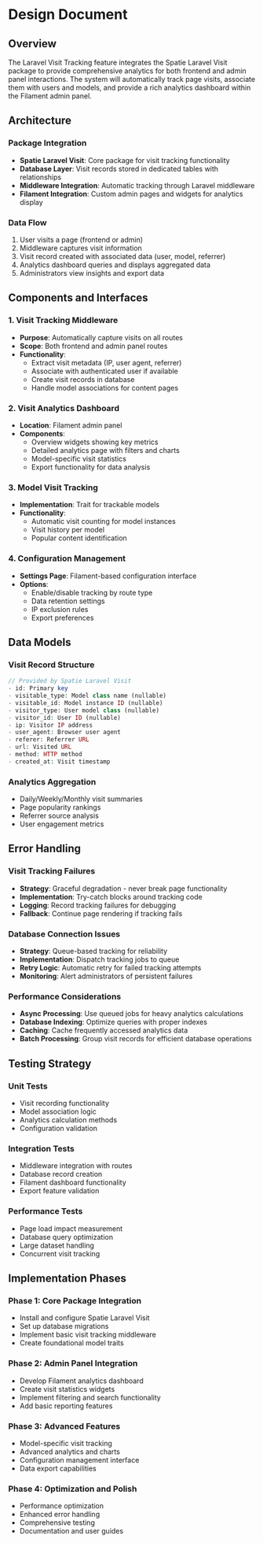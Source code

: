 # Design Document

## Overview

The Laravel Visit Tracking feature integrates the Spatie Laravel Visit package to provide comprehensive analytics for both frontend and admin panel interactions. The system will automatically track page visits, associate them with users and models, and provide a rich analytics dashboard within the Filament admin panel.

## Architecture

### Package Integration
- **Spatie Laravel Visit**: Core package for visit tracking functionality
- **Database Layer**: Visit records stored in dedicated tables with relationships
- **Middleware Integration**: Automatic tracking through Laravel middleware
- **Filament Integration**: Custom admin pages and widgets for analytics display

### Data Flow
1. User visits a page (frontend or admin)
2. Middleware captures visit information
3. Visit record created with associated data (user, model, referrer)
4. Analytics dashboard queries and displays aggregated data
5. Administrators view insights and export data

## Components and Interfaces

### 1. Visit Tracking Middleware
- **Purpose**: Automatically capture visits on all routes
- **Scope**: Both frontend and admin panel routes
- **Functionality**:
  - Extract visit metadata (IP, user agent, referrer)
  - Associate with authenticated user if available
  - Create visit records in database
  - Handle model associations for content pages

### 2. Visit Analytics Dashboard
- **Location**: Filament admin panel
- **Components**:
  - Overview widgets showing key metrics
  - Detailed analytics page with filters and charts
  - Model-specific visit statistics
  - Export functionality for data analysis

### 3. Model Visit Tracking
- **Implementation**: Trait for trackable models
- **Functionality**:
  - Automatic visit counting for model instances
  - Visit history per model
  - Popular content identification

### 4. Configuration Management
- **Settings Page**: Filament-based configuration interface
- **Options**:
  - Enable/disable tracking by route type
  - Data retention settings
  - IP exclusion rules
  - Export preferences

## Data Models

### Visit Record Structure
```php
// Provided by Spatie Laravel Visit
- id: Primary key
- visitable_type: Model class name (nullable)
- visitable_id: Model instance ID (nullable)
- visitor_type: User model class (nullable)
- visitor_id: User ID (nullable)
- ip: Visitor IP address
- user_agent: Browser user agent
- referer: Referrer URL
- url: Visited URL
- method: HTTP method
- created_at: Visit timestamp
```

### Analytics Aggregation
- Daily/Weekly/Monthly visit summaries
- Page popularity rankings
- Referrer source analysis
- User engagement metrics

## Error Handling

### Visit Tracking Failures
- **Strategy**: Graceful degradation - never break page functionality
- **Implementation**: Try-catch blocks around tracking code
- **Logging**: Record tracking failures for debugging
- **Fallback**: Continue page rendering if tracking fails

### Database Connection Issues
- **Strategy**: Queue-based tracking for reliability
- **Implementation**: Dispatch tracking jobs to queue
- **Retry Logic**: Automatic retry for failed tracking attempts
- **Monitoring**: Alert administrators of persistent failures

### Performance Considerations
- **Async Processing**: Use queued jobs for heavy analytics calculations
- **Database Indexing**: Optimize queries with proper indexes
- **Caching**: Cache frequently accessed analytics data
- **Batch Processing**: Group visit records for efficient database operations

## Testing Strategy

### Unit Tests
- Visit recording functionality
- Model association logic
- Analytics calculation methods
- Configuration validation

### Integration Tests
- Middleware integration with routes
- Database record creation
- Filament dashboard functionality
- Export feature validation

### Performance Tests
- Page load impact measurement
- Database query optimization
- Large dataset handling
- Concurrent visit tracking

## Implementation Phases

### Phase 1: Core Package Integration
- Install and configure Spatie Laravel Visit
- Set up database migrations
- Implement basic visit tracking middleware
- Create foundational model traits

### Phase 2: Admin Panel Integration
- Develop Filament analytics dashboard
- Create visit statistics widgets
- Implement filtering and search functionality
- Add basic reporting features

### Phase 3: Advanced Features
- Model-specific visit tracking
- Advanced analytics and charts
- Configuration management interface
- Data export capabilities

### Phase 4: Optimization and Polish
- Performance optimization
- Enhanced error handling
- Comprehensive testing
- Documentation and user guides